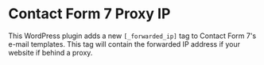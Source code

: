# Contact Form 7 Proxy IP

This WordPress plugin adds a new `[_forwarded_ip]` tag to Contact Form 7's e-mail templates.
This tag will contain the forwarded IP address if your website if behind a proxy.
